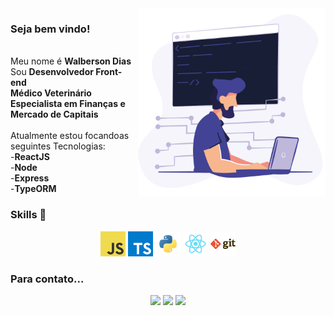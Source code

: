
<img src="developer.png" width="300" align="right">


### Seja bem vindo!
<p align="left"> 
   <br>
    Meu nome é <strong>Walberson Dias</strong>
   <br>
   Sou <strong>Desenvolvedor Front-end</strong>
   <br><strong>Médico Veterinário</strong>
   <br><strong>Especialista em Finanças e Mercado de Capitais</strong>
   <br>
   <br>
   Atualmente estou focandoas seguintes Tecnologias: 
   <br>
   -<strong>ReactJS</strong> <br>
   -<strong>Node</strong> <br>
   -<strong>Express</strong> <br>
   -<strong>TypeORM</strong> <br>
  

</p>

### Skills 🚀
<div align= center>
<code><img height="40" src="https://raw.githubusercontent.com/github/explore/80688e429a7d4ef2fca1e82350fe8e3517d3494d/topics/javascript/javascript.png"></code>
<code><img height="40" src="https://raw.githubusercontent.com/github/explore/80688e429a7d4ef2fca1e82350fe8e3517d3494d/topics/typescript/typescript.png"></code>
<code><img height="40" src="https://raw.githubusercontent.com/github/explore/80688e429a7d4ef2fca1e82350fe8e3517d3494d/topics/python/python.png"></code>
<code><img height="40" src="https://raw.githubusercontent.com/github/explore/80688e429a7d4ef2fca1e82350fe8e3517d3494d/topics/react/react.png"></code>
<code><img height="40" src="https://raw.githubusercontent.com/github/explore/80688e429a7d4ef2fca1e82350fe8e3517d3494d/topics/git/git.png"></code>


</div>



### Para contato...
<p align="center">
  <a href="mailto:walberson.mv@gmail.com" alt="Gmail">
  <img src="https://img.shields.io/badge/-Gmail-FF0000?style=flat-square&labelColor=FF0000&logo=gmail&logoColor=white&link=walberson.mv@gmail.com" /></a>

  <a href="https://www.linkedin.com/in/walbersonsilva/" alt="Linkedin">
  <img src="https://img.shields.io/badge/-Linkedin-0e76a8?style=flat-square&logo=Linkedin&logoColor=white&link=https://www.linkedin.com/in/walbersonsilva/" /></a>

  <a href="https://api.whatsapp.com/send?phone=5591992824821&text=Olá%40Walberson,%40tudo%40bem?" alt="WhatsApp">
  <img src="https://img.shields.io/badge/-WhatsApp-25d366?style=flat-square&labelColor=25d366&logo=whatsapp&logoColor=white&link=https://api.whatsapp.com/send?phone=5591992824821&text=Olá%40Walberson,%40tudo%40bem?"/></a>


</p> 

